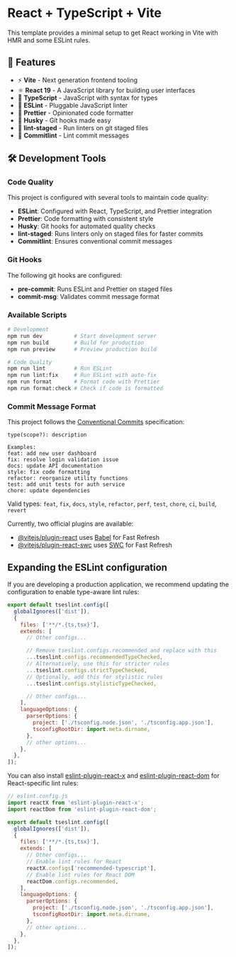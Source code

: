 # React + TypeScript + Vite

This template provides a minimal setup to get React working in Vite with HMR and some ESLint rules.

## 🚀 Features

- ⚡️ **Vite** - Next generation frontend tooling
- ⚛️ **React 19** - A JavaScript library for building user interfaces
- 🎯 **TypeScript** - JavaScript with syntax for types
- 📏 **ESLint** - Pluggable JavaScript linter
- 💅 **Prettier** - Opinionated code formatter
- 🐶 **Husky** - Git hooks made easy
- 🚫 **lint-staged** - Run linters on git staged files
- 📝 **Commitlint** - Lint commit messages

## 🛠️ Development Tools

### Code Quality

This project is configured with several tools to maintain code quality:

- **ESLint**: Configured with React, TypeScript, and Prettier integration
- **Prettier**: Code formatting with consistent style
- **Husky**: Git hooks for automated quality checks
- **lint-staged**: Runs linters only on staged files for faster commits
- **Commitlint**: Ensures conventional commit messages

### Git Hooks

The following git hooks are configured:

- **pre-commit**: Runs ESLint and Prettier on staged files
- **commit-msg**: Validates commit message format

### Available Scripts

```bash
# Development
npm run dev          # Start development server
npm run build        # Build for production
npm run preview      # Preview production build

# Code Quality
npm run lint         # Run ESLint
npm run lint:fix     # Run ESLint with auto-fix
npm run format       # Format code with Prettier
npm run format:check # Check if code is formatted
```

### Commit Message Format

This project follows the [Conventional Commits](https://conventionalcommits.org/) specification:

```text
type(scope?): description

Examples:
feat: add new user dashboard
fix: resolve login validation issue
docs: update API documentation
style: fix code formatting
refactor: reorganize utility functions
test: add unit tests for auth service
chore: update dependencies
```

Valid types: `feat`, `fix`, `docs`, `style`, `refactor`, `perf`, `test`, `chore`, `ci`, `build`, `revert`

Currently, two official plugins are available:

- [@vitejs/plugin-react](https://github.com/vitejs/vite-plugin-react/blob/main/packages/plugin-react) uses [Babel](https://babeljs.io/) for Fast Refresh
- [@vitejs/plugin-react-swc](https://github.com/vitejs/vite-plugin-react/blob/main/packages/plugin-react-swc) uses [SWC](https://swc.rs/) for Fast Refresh

## Expanding the ESLint configuration

If you are developing a production application, we recommend updating the configuration to enable type-aware lint rules:

```js
export default tseslint.config([
  globalIgnores(['dist']),
  {
    files: ['**/*.{ts,tsx}'],
    extends: [
      // Other configs...

      // Remove tseslint.configs.recommended and replace with this
      ...tseslint.configs.recommendedTypeChecked,
      // Alternatively, use this for stricter rules
      ...tseslint.configs.strictTypeChecked,
      // Optionally, add this for stylistic rules
      ...tseslint.configs.stylisticTypeChecked,

      // Other configs...
    ],
    languageOptions: {
      parserOptions: {
        project: ['./tsconfig.node.json', './tsconfig.app.json'],
        tsconfigRootDir: import.meta.dirname,
      },
      // other options...
    },
  },
]);
```

You can also install [eslint-plugin-react-x](https://github.com/Rel1cx/eslint-react/tree/main/packages/plugins/eslint-plugin-react-x) and [eslint-plugin-react-dom](https://github.com/Rel1cx/eslint-react/tree/main/packages/plugins/eslint-plugin-react-dom) for React-specific lint rules:

```js
// eslint.config.js
import reactX from 'eslint-plugin-react-x';
import reactDom from 'eslint-plugin-react-dom';

export default tseslint.config([
  globalIgnores(['dist']),
  {
    files: ['**/*.{ts,tsx}'],
    extends: [
      // Other configs...
      // Enable lint rules for React
      reactX.configs['recommended-typescript'],
      // Enable lint rules for React DOM
      reactDom.configs.recommended,
    ],
    languageOptions: {
      parserOptions: {
        project: ['./tsconfig.node.json', './tsconfig.app.json'],
        tsconfigRootDir: import.meta.dirname,
      },
      // other options...
    },
  },
]);
```

